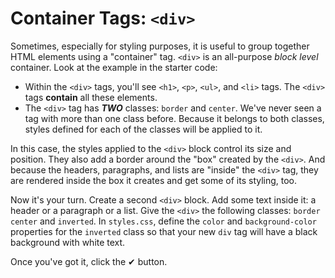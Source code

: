 # Container Tags: `<div>`

Sometimes, especially for styling purposes, it is useful to group together HTML
elements using a "container" tag. `<div>` is an all-purpose _block level_
container. Look at the example in the starter code:

- Within the `<div>` tags, you'll see `<h1>`, `<p>`, `<ul>`, and `<li>` tags.
  The `<div>` tags **contain** all these elements.
- The `<div>` tag has **_TWO_** classes: `border` and `center`. We've never seen
  a tag with more than one class before. Because it belongs to both classes,
  styles defined for each of the classes will be applied to it.

In this case, the styles applied to the `<div>` block control its size and
position. They also add a border around the "box" created by the `<div>`. And
because the headers, paragraphs, and lists are "inside" the `<div>` tag, they
are rendered inside the box it creates and get some of its styling, too.

Now it's your turn. Create a second `<div>` block. Add some text inside it: a
header or a paragraph or a list. Give the `<div>` the following classes:
`border` `center` and `inverted`. In `styles.css`, define the `color` and
`background-color` properties for the `inverted` class so that your new `div`
tag will have a black background with white text.

Once you've got it, click the ✔ button.
